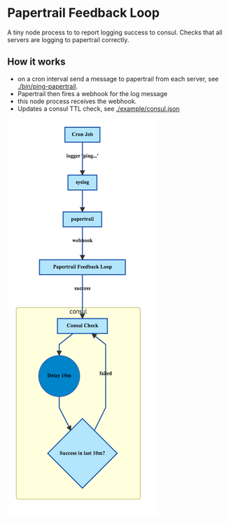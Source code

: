 # Papertrail Feedback Loop

A tiny node process to to report logging success to consul.
Checks that all servers are logging to papertrail correctly.

## How it works

- on a cron interval send a message to papertrail from each server,
see [./bin/ping-papertrail](./bin/ping-papertrail).
- Papertrail then fires a webhook for the log message
- this node process receives the webhook.
- Updates a consul TTL check, see [./example/consul.json](./example/consul.json)

![flow diagram](diagram/flow.png)
